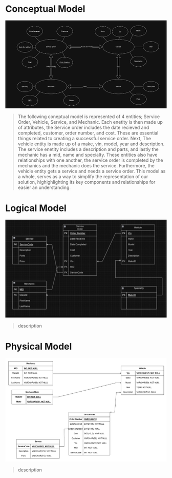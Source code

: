 # Conceptual Model

![Conceptual Model](https://github.com/WSU-kduncan/cs3900-autobody-4/blob/b5fbb48e9736d8618a6fb2784a841abfac68e254/DB/Images/Conceptual.png)

> The following coneptual model is represented of 4 entities; Service Order, Vehicle, Service, and Mechanic. Each enetity is then made up of attributes, the Service order includes the date recieved and completed, customer, order number, and cost. These are essential things related to creating a successful service order. Next, The vehicle entity is made up of a make, vin, model, year and description. The service enetity includes a description and parts, and lastly the mechanic has a mid, name and specialty. These entities also have relationships with one another, the service order is completed by the mechanics and the mechanic does the service. Furthermore, the vehicle entity gets a service and needs a service order. This model as a whole, serves as a way to simplify the representation of our solution, highighlighting its key components and relationships for easier an understanding.

# Logical Model

![Logical Model](https://github.com/WSU-kduncan/cs3900-autobody-4/blob/main/DB%2FImages%2FTeamLogicalModel%20%281%29.png)

> description

# Physical Model

![Physical Model](https://github.com/WSU-kduncan/cs3900-autobody-4/blob/main/DB%2FImages%2FTeamPhysicalModel.png)

> description
